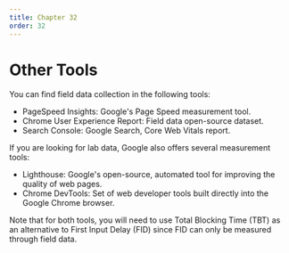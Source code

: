 ```yaml
---
title: Chapter 32
order: 32
---
```


# Other Tools


You can find field data collection in the following tools:

- PageSpeed Insights: Google's Page Speed measurement tool.
- Chrome User Experience Report: Field data open-source dataset.
- Search Console: Google Search, Core Web Vitals report.

If you are looking for lab data, Google also offers several measurement tools:

- Lighthouse: Google's open-source, automated tool for improving the quality of web pages.
- Chrome DevTools: Set of web developer tools built directly into the Google Chrome browser.

Note that for both tools, you will need to use Total Blocking Time (TBT) as an alternative to First Input Delay (FID) since FID can only be measured through field data.
